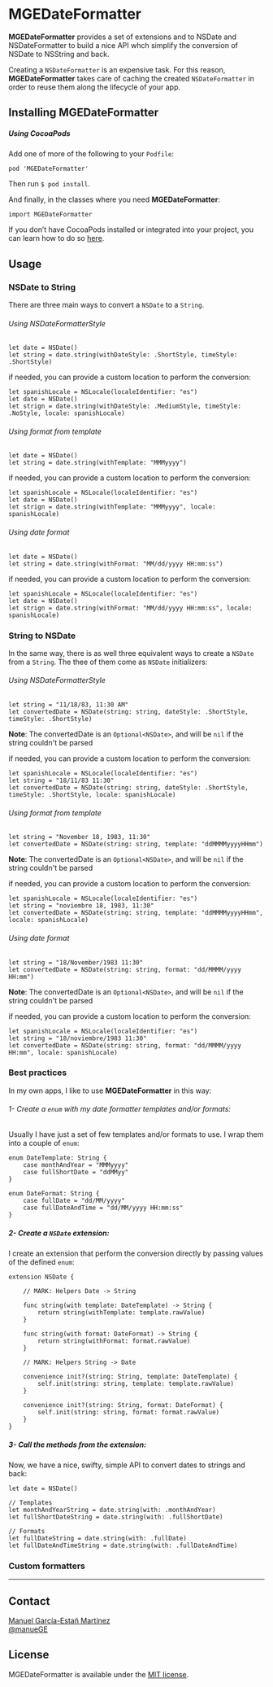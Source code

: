 # MGEDateFormatter

**MGEDateFormatter** provides a set of extensions and to NSDate and NSDateFormatter to build a nice API whch simplify the conversion of NSDate to NSString and back. 

Creating a `NSDateFormatter` is an expensive task. For this reason, **MGEDateFormatter** takes care of caching the created `NSDateFormatter` in order to reuse them along the lifecycle of your app.

## Installing MGEDateFormatter

##### Using CocoaPods

Add one of more of the following to your `Podfile`:

````
pod 'MGEDateFormatter'
````

Then run `$ pod install`.

And finally, in the classes where you need **MGEDateFormatter**: 

````
import MGEDateFormatter
````

If you don’t have CocoaPods installed or integrated into your project, you can learn how to do so [here](http://cocoapods.org).

## Usage

### NSDate to String

There are three main ways to convert a `NSDate` to a `String`. 

###### Using NSDateFormatterStyle

````
let date = NSDate()
let string = date.string(withDateStyle: .ShortStyle, timeStyle: .ShortStyle)
````

if needed, you can provide a custom location to perform the conversion: 

````
let spanishLocale = NSLocale(localeIdentifier: "es")
let date = NSDate()
let strign = date.string(withDateStyle: .MediumStyle, timeStyle: .NoStyle, locale: spanishLocale)
````

###### Using format from template
````
let date = NSDate()
let string = date.string(withTemplate: "MMMyyyy")
````

if needed, you can provide a custom location to perform the conversion: 

````
let spanishLocale = NSLocale(localeIdentifier: "es")
let date = NSDate()
let strign = date.string(withTemplate: "MMMyyyy", locale: spanishLocale)
````

###### Using date format
````
let date = NSDate()
let string = date.string(withFormat: "MM/dd/yyyy HH:mm:ss")
````

if needed, you can provide a custom location to perform the conversion: 

````
let spanishLocale = NSLocale(localeIdentifier: "es")
let date = NSDate()
let strign = date.string(withFormat: "MM/dd/yyyy HH:mm:ss", locale: spanishLocale)
````


### String to NSDate

In the same way, there is as well three equivalent ways to create a `NSDate` from a `String`. The thee of them come as `NSDate` initializers:

###### Using NSDateFormatterStyle

````
let string = "11/18/83, 11:30 AM"
let convertedDate = NSDate(string: string, dateStyle: .ShortStyle, timeStyle: .ShortStyle)
````
**Note**: The convertedDate is an `Optional<NSDate>`, and will be `nil` if the string couldn't be parsed

if needed, you can provide a custom location to perform the conversion: 

````
let spanishLocale = NSLocale(localeIdentifier: "es")
let string = "18/11/83 11:30"
let convertedDate = NSDate(string: string, dateStyle: .ShortStyle, timeStyle: .ShortStyle, locale: spanishLocale)
````

###### Using format from template
````
let string = "November 18, 1983, 11:30"
let convertedDate = NSDate(string: string, template: "ddMMMMyyyyHHmm")
````
**Note**: The convertedDate is an `Optional<NSDate>`, and will be `nil` if the string couldn't be parsed

if needed, you can provide a custom location to perform the conversion: 

````
let spanishLocale = NSLocale(localeIdentifier: "es")
let string = "noviembre 18, 1983, 11:30"
let convertedDate = NSDate(string: string, template: "ddMMMMyyyyHHmm", locale: spanishLocale)
````

###### Using date format
````
let string = "18/November/1983 11:30"
let convertedDate = NSDate(string: string, format: "dd/MMMM/yyyy HH:mm")
````
**Note**: The convertedDate is an `Optional<NSDate>`, and will be `nil` if the string couldn't be parsed

if needed, you can provide a custom location to perform the conversion: 

````
let spanishLocale = NSLocale(localeIdentifier: "es")
let string = "18/noviembre/1983 11:30"
let convertedDate = NSDate(string: string, format: "dd/MMMM/yyyy HH:mm", locale: spanishLocale)
````

### Best practices

In my own apps, I like to use **MGEDateFormatter** in this way: 

###### 1- Create a `enum` with my date formatter templates and/or formats: 

Usually I have just a set of few templates and/or formats to use. I wrap them into a couple of `enum`:

````
enum DateTemplate: String {
    case monthAndYear = "MMMyyyy"
    case fullShortDate = "ddMMyy"
}

enum DateFormat: String {
    case fullDate = "dd/MM/yyyy"
    case fullDateAndTime = "dd/MM/yyyy HH:mm:ss"
}
````

##### 2- Create a `NSDate` extension:

I create an extension that perform the conversion directly by passing values of the defined `enum`:

````
extension NSDate {
    
    // MARK: Helpers Date -> String
    
    func string(with template: DateTemplate) -> String {
        return string(withTemplate: template.rawValue)
    }
    
    func string(with format: DateFormat) -> String {
        return string(withFormat: format.rawValue)
    }
    
    // MARK: Helpers String -> Date
    
    convenience init?(string: String, template: DateTemplate) {
        self.init(string: string, template: template.rawValue)
    }
    
    convenience init?(string: String, format: DateFormat) {
        self.init(string: string, format: format.rawValue)
    }
}
````


##### 3- Call the methods from the extension:

Now, we have a nice, swifty, simple API to convert dates to strings and back: 

````
let date = NSDate()

// Templates
let monthAndYearString = date.string(with: .monthAndYear)
let fullShortDateString = date.string(with: .fullShortDate)

// Formats
let fullDateString = date.string(with: .fullDate)
let fullDateAndTimeString = date.string(with: .fullDateAndTime)
````


### Custom formatters

---


## Contact

[Manuel García-Estañ Martínez](http://github.com/ManueGE)  
[@manueGE](https://twitter.com/ManueGE)

## License

MGEDateFormatter is available under the [MIT license](LICENSE.md).